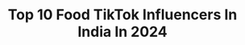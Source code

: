 ---
title: Top 10 Food TikTok Influencers In India In 2024
description: >-
  Find top food TikTok influencers in India in 2024. Most popular hashtags: #foryou #love #trending #tiktok.
platform: TikTok
hits: 841
text_top: Discover the most popular TikTok influencers on inBeat.
text_bottom: Our database has 841 TikTok influencers like this in India for you to collaborate.
profiles:
  - username: "the_anu_v"
    fullname: >-
      Tik Toker
    bio: >-
      bollywood fan and music is my food ! thank you for checking my profile 👍🤩🙏
    location: "India"
    followers: 2094
    engagement: 2952
    commentsToLikes: 0.133888
    id: ckbklsci4f3nd0j23z9nvgr7e
    verified: false
    hashtags: "#havefaith, #sundayvibes, #theanuv, #mondaymood"
  - username: "kh_raval"
    fullname: >-
      Kh 🐾
    bio: >-
      Moody🎭 Foodie🍝 Fire🔥 Desire✨ On Insta: Kh_Raval 📸 ‼️
    location: "India"
    followers: 170100
    engagement: 1552
    commentsToLikes: 0.036798
    id: ck9fq430xafvs0j78fbv1x7q5
    verified: false
    hashtags: "#mirzapur, #kaleenbhaiya, #kalinbhaiya, #swagstepchallenge"
  - username: "naveenchanti"
    fullname: >-
      Naveen chanti
    bio: >-
      FOOD BANK feeding the homeless with ❤️ Facebook : Naveen chanti
    location: "India"
    followers: 92600
    engagement: 2311
    commentsToLikes: 0.027468
    id: ck9tvlwjnr8oq0j78rxymgotl
    verified: false
    hashtags: "#foodbanknizamabad, #foryou, #feedinghomelesschallenge, #foodbanktelangana"
  - username: "miinuaisha.m"
    fullname: >-
      🔥cUrrENt kiLLeR 🆕❗
    bio: >-
      💯Chinchan fans♥️ cartoon😇 lover foodieeeeee 😍 frst and last cry 26/jly😎
    location: "India"
    followers: 54200
    engagement: 1391
    commentsToLikes: 0.053197
    id: ckcejvguksxgt0j233p3aplh9
    verified: false
    hashtags: "#duet, #endearingsoul, #fallenangel, #justice"
  - username: "susmi459"
    fullname: >-
      A̷m̷m̷u̷
    bio: >-
      👩‍🍳Cookingഇസ്തം👩‍🍳 🔥ലാലേട്ടൻ,നയൻസ്🔥 🤗foodie🤫 Bye Bye👋👋👋
    location: "India"
    followers: 31200
    engagement: 2776
    commentsToLikes: 0.041874
    id: ckbkgf5om7uvr0j23wgba1ugl
    verified: false
    hashtags: "#nadanfood, #keralafood, #keralafoodie, #blooper"
  - username: "lalmirchiii"
    fullname: >-
      Shikha Mawar 
    bio: >-
      Exploring food & nature is my only passion. Ajmerwasi Follow me on Instagram 
    location: "India"
    followers: 14000
    engagement: 616
    commentsToLikes: 0.077343
    id: ckbw5x3q6y5un0j23pjslq40s
    verified: false
    hashtags: "#adventure, #ajmercity, #desifood, #tiktokfoodie"
  - username: "pujajha59354983"
    fullname: >-
      SugarPLuM🐼🐼
    bio: >-
      “I’m a girl. Don’t touch my hair, face, phone, or boyfriend.” INDIAN🇮🇳 FoodiEE
    location: "India"
    followers: 2351
    engagement: 7557
    commentsToLikes: 0.033091
    id: ckbqslx8gdeji0j23hu34gkal
    verified: false
    hashtags: "#sindur, #vatsavitri, #fyp, #ilovemymom"
  - username: "poojashaggy"
    fullname: >-
      Shagun nagrani 
    bio: >-
      Motherhood self love & more❤️ Baby food recipe & fun 👅💃 Instagram- Poojakhemi
    location: "India"
    followers: 453200
    engagement: 323
    commentsToLikes: 0.032468
    id: ck81rzqi0oy4d0j78v4v70eom
    verified: true
    hashtags: "#babydiet, #foryou, #funny, #baby"
  - username: "paaruttyyyy"
    fullname: >-
      @paarutty0745
    bio: >-
      💪lDUKKIKKARI🏞️💪 😴day dreamer 😴 💃lv u dancing💃 ❤️Amma Acha uyir❤️ foodie🍔
    location: "India"
    followers: 5072
    engagement: 2513
    commentsToLikes: 0.029133
    id: ck9flo5r6p3fh0j78my340omp
    verified: false
    hashtags: "#snehakottaram, #california, #due, #tiktok"
  - username: "mistyroy70"
    fullname: >-
      ❤Misty❤
    bio: >-
      🙏Welcome🙏 Support kro support pbe Tiktok lover❤ Foodie🍗🍫 Dream 100k
    location: "India"
    followers: 60600
    engagement: 1488
    commentsToLikes: 0.041739
    id: ckbafbjhx7gjw0j23xe6ci624
    verified: false
    hashtags: "#dance, #mistyroy70, #love, #friends"
---